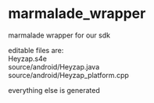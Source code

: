 marmalade_wrapper
=================

marmalade wrapper for our sdk

editable files are:  
Heyzap.s4e  
source/android/Heyzap.java  
source/android/Heyzap_platform.cpp  

everything else is generated
